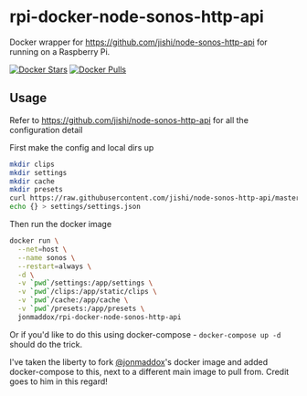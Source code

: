 # rpi-docker-node-sonos-http-api
Docker wrapper for https://github.com/jishi/node-sonos-http-api for running on a Raspberry Pi.

[![Docker Stars](https://img.shields.io/docker/stars/keesromkes/rpi-docker-node-sonos-http-api.svg)](https://cloud.docker.com/u/keesromkes/repository/docker/keesromkes/rpi-docker-node-sonos-http-api)
[![Docker Pulls](https://img.shields.io/docker/pulls/keesromkes/rpi-docker-node-sonos-http-api.svg)](https://cloud.docker.com/u/keesromkes/repository/docker/keesromkes/rpi-docker-node-sonos-http-api)

## Usage
Refer to https://github.com/jishi/node-sonos-http-api for all the configuration detail

First make the config and local dirs up
```bash
mkdir clips
mkdir settings
mkdir cache
mkdir presets
curl https://raw.githubusercontent.com/jishi/node-sonos-http-api/master/presets/example.json > presets/example.json
echo {} > settings/settings.json
```

Then run the docker image
```bash
docker run \
  --net=host \
  --name sonos \
  --restart=always \
  -d \
  -v `pwd`/settings:/app/settings \
  -v `pwd`/clips:/app/static/clips \
  -v `pwd`/cache:/app/cache \
  -v `pwd`/presets:/app/presets \
  jonmaddox/rpi-docker-node-sonos-http-api
```

Or if you'd like to do this using docker-compose - `docker-compose up -d` should do the trick.

I've taken the liberty to fork [@jonmaddox](https://github.com/jonmaddox)'s docker image and added docker-compose to this, next to a different main image to pull from. Credit goes to him in this regard!
